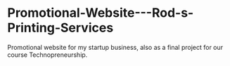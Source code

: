 # Promotional-Website---Rod-s-Printing-Services
Promotional website for my startup business, also as a final project for our course Technopreneurship.
